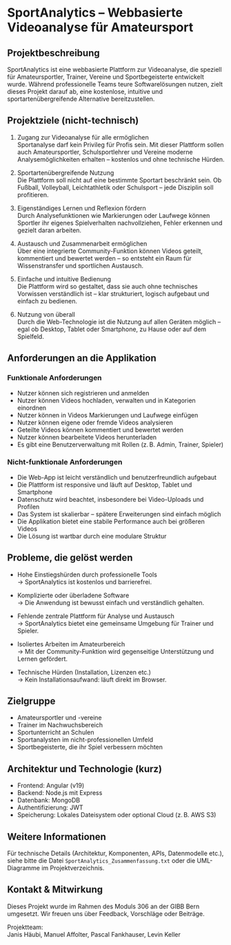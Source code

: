 # SportAnalytics – Webbasierte Videoanalyse für Amateursport

## Projektbeschreibung

SportAnalytics ist eine webbasierte Plattform zur Videoanalyse, die speziell für Amateursportler, Trainer, Vereine und Sportbegeisterte entwickelt wurde. Während professionelle Teams teure Softwarelösungen nutzen, zielt dieses Projekt darauf ab, eine kostenlose, intuitive und sportartenübergreifende Alternative bereitzustellen.

## Projektziele (nicht-technisch)

1. Zugang zur Videoanalyse für alle ermöglichen  
Sportanalyse darf kein Privileg für Profis sein. Mit dieser Plattform sollen auch Amateursportler, Schulsportlehrer und Vereine moderne Analysemöglichkeiten erhalten – kostenlos und ohne technische Hürden.

2. Sportartenübergreifende Nutzung  
Die Plattform soll nicht auf eine bestimmte Sportart beschränkt sein. Ob Fußball, Volleyball, Leichtathletik oder Schulsport – jede Disziplin soll profitieren.

3. Eigenständiges Lernen und Reflexion fördern  
Durch Analysefunktionen wie Markierungen oder Laufwege können Sportler ihr eigenes Spielverhalten nachvollziehen, Fehler erkennen und gezielt daran arbeiten.

4. Austausch und Zusammenarbeit ermöglichen  
Über eine integrierte Community-Funktion können Videos geteilt, kommentiert und bewertet werden – so entsteht ein Raum für Wissenstransfer und sportlichen Austausch.

5. Einfache und intuitive Bedienung  
Die Plattform wird so gestaltet, dass sie auch ohne technisches Vorwissen verständlich ist – klar strukturiert, logisch aufgebaut und einfach zu bedienen.

6. Nutzung von überall  
Durch die Web-Technologie ist die Nutzung auf allen Geräten möglich – egal ob Desktop, Tablet oder Smartphone, zu Hause oder auf dem Spielfeld.

## Anforderungen an die Applikation

### Funktionale Anforderungen
- Nutzer können sich registrieren und anmelden
- Nutzer können Videos hochladen, verwalten und in Kategorien einordnen
- Nutzer können in Videos Markierungen und Laufwege einfügen
- Nutzer können eigene oder fremde Videos analysieren
- Geteilte Videos können kommentiert und bewertet werden
- Nutzer können bearbeitete Videos herunterladen
- Es gibt eine Benutzerverwaltung mit Rollen (z. B. Admin, Trainer, Spieler)

### Nicht-funktionale Anforderungen
- Die Web-App ist leicht verständlich und benutzerfreundlich aufgebaut
- Die Plattform ist responsive und läuft auf Desktop, Tablet und Smartphone
- Datenschutz wird beachtet, insbesondere bei Video-Uploads und Profilen
- Das System ist skalierbar – spätere Erweiterungen sind einfach möglich
- Die Applikation bietet eine stabile Performance auch bei größeren Videos
- Die Lösung ist wartbar durch eine modulare Struktur

## Probleme, die gelöst werden

- Hohe Einstiegshürden durch professionelle Tools  
  → SportAnalytics ist kostenlos und barrierefrei.

- Komplizierte oder überladene Software  
  → Die Anwendung ist bewusst einfach und verständlich gehalten.

- Fehlende zentrale Plattform für Analyse und Austausch  
  → SportAnalytics bietet eine gemeinsame Umgebung für Trainer und Spieler.

- Isoliertes Arbeiten im Amateurbereich  
  → Mit der Community-Funktion wird gegenseitige Unterstützung und Lernen gefördert.

- Technische Hürden (Installation, Lizenzen etc.)  
  → Kein Installationsaufwand: läuft direkt im Browser.

## Zielgruppe

- Amateursportler und -vereine  
- Trainer im Nachwuchsbereich  
- Sportunterricht an Schulen  
- Sportanalysten im nicht-professionellen Umfeld  
- Sportbegeisterte, die ihr Spiel verbessern möchten

## Architektur und Technologie (kurz)

- Frontend: Angular (v19)
- Backend: Node.js mit Express
- Datenbank: MongoDB
- Authentifizierung: JWT
- Speicherung: Lokales Dateisystem oder optional Cloud (z. B. AWS S3)

## Weitere Informationen

Für technische Details (Architektur, Komponenten, APIs, Datenmodelle etc.), siehe bitte die Datei `SportAnalytics_Zusammenfassung.txt` oder die UML-Diagramme im Projektverzeichnis.

## Kontakt & Mitwirkung

Dieses Projekt wurde im Rahmen des Moduls 306 an der GIBB Bern umgesetzt. Wir freuen uns über Feedback, Vorschläge oder Beiträge.

Projektteam:  
Janis Häubi, Manuel Affolter, Pascal Fankhauser, Levin Keller
